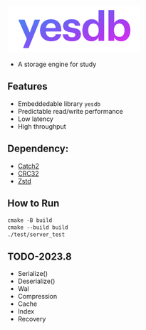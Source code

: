 

![yesdb](/logo/yesdb2.png)

- A storage engine for study

## Features

* Embeddedable library `yesdb`
* Predictable read/write performance
* Low latency
* High throughput

## Dependency:
* [Catch2](https://github.com/catchorg/Catch2)
* [CRC32](https://github.com/google/crc32c)
* [Zstd](https://github.com/facebook/zstd)

## How to Run
```
cmake -B build
cmake --build build
./test/server_test
```
## TODO-2023.8
- Serialize()
- Deserialize()
- Wal
- Compression
- Cache
- Index
- Recovery
